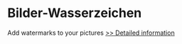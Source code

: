 # Bilder-Wasserzeichen
Add watermarks to your pictures
[>> Detailed information](https://secure.shareit.com/shareit/product.html?productid=300071165&affiliateid=200057808)